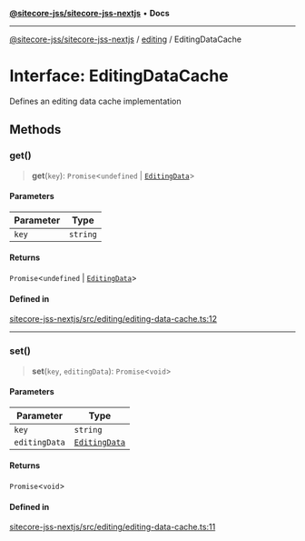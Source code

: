 [**@sitecore-jss/sitecore-jss-nextjs**](../../README.md) • **Docs**

***

[@sitecore-jss/sitecore-jss-nextjs](../../README.md) / [editing](../README.md) / EditingDataCache

# Interface: EditingDataCache

Defines an editing data cache implementation

## Methods

### get()

> **get**(`key`): `Promise`\<`undefined` \| [`EditingData`](../type-aliases/EditingData.md)\>

#### Parameters

| Parameter | Type |
| ------ | ------ |
| `key` | `string` |

#### Returns

`Promise`\<`undefined` \| [`EditingData`](../type-aliases/EditingData.md)\>

#### Defined in

[sitecore-jss-nextjs/src/editing/editing-data-cache.ts:12](https://github.com/Sitecore/jss/blob/8a4b494b94688cf3e3919ca9b89762334d163535/packages/sitecore-jss-nextjs/src/editing/editing-data-cache.ts#L12)

***

### set()

> **set**(`key`, `editingData`): `Promise`\<`void`\>

#### Parameters

| Parameter | Type |
| ------ | ------ |
| `key` | `string` |
| `editingData` | [`EditingData`](../type-aliases/EditingData.md) |

#### Returns

`Promise`\<`void`\>

#### Defined in

[sitecore-jss-nextjs/src/editing/editing-data-cache.ts:11](https://github.com/Sitecore/jss/blob/8a4b494b94688cf3e3919ca9b89762334d163535/packages/sitecore-jss-nextjs/src/editing/editing-data-cache.ts#L11)
